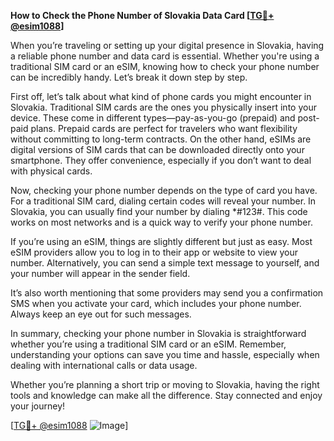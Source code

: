 **How to Check the Phone Number of Slovakia Data Card [[TG💪+ @esim1088](https://t.me/s/esim1088)]**

When you’re traveling or setting up your digital presence in Slovakia, having a reliable phone number and data card is essential. Whether you're using a traditional SIM card or an eSIM, knowing how to check your phone number can be incredibly handy. Let’s break it down step by step.

First off, let’s talk about what kind of phone cards you might encounter in Slovakia. Traditional SIM cards are the ones you physically insert into your device. These come in different types—pay-as-you-go (prepaid) and post-paid plans. Prepaid cards are perfect for travelers who want flexibility without committing to long-term contracts. On the other hand, eSIMs are digital versions of SIM cards that can be downloaded directly onto your smartphone. They offer convenience, especially if you don’t want to deal with physical cards.

Now, checking your phone number depends on the type of card you have. For a traditional SIM card, dialing certain codes will reveal your number. In Slovakia, you can usually find your number by dialing *#123#. This code works on most networks and is a quick way to verify your phone number.

If you’re using an eSIM, things are slightly different but just as easy. Most eSIM providers allow you to log in to their app or website to view your number. Alternatively, you can send a simple text message to yourself, and your number will appear in the sender field.

It’s also worth mentioning that some providers may send you a confirmation SMS when you activate your card, which includes your phone number. Always keep an eye out for such messages.

In summary, checking your phone number in Slovakia is straightforward whether you’re using a traditional SIM card or an eSIM. Remember, understanding your options can save you time and hassle, especially when dealing with international calls or data usage. 

Whether you’re planning a short trip or moving to Slovakia, having the right tools and knowledge can make all the difference. Stay connected and enjoy your journey! 

[[TG💪+ @esim1088](https://t.me/s/esim1088) ![Image](https://i.postimg.cc/Y0z9fWf4/image.png)]